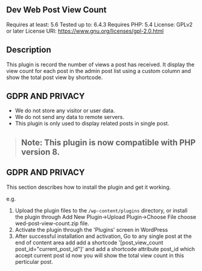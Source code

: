 <h2>Dev Web Post View Count</h2>

Requires at least: 5.6 Tested up to: 6.4.3 Requires PHP: 5.4 License: GPLv2 or later License URI: https://www.gnu.org/licenses/gpl-2.0.html

<h2>Description</h2>

This plugin is record the number of views a post has received. It display the view count for each post in the admin post list using a custom column and show the total post view by shortcode.

<h2>GDPR AND PRIVACY</h2>

- We do not store any visitor or user data.
- We do not send any data to remote servers.
- This plugin is only used to display related posts in single post.

> ## Note: This plugin is now compatible with PHP version 8.

<h2>GDPR AND PRIVACY</h2>

This section describes how to install the plugin and get it working.

e.g.

1. Upload the plugin files to the `/wp-content/plugins` directory, or install the plugin through Add New Plugin->Upload Plugin->Choose File choose wed-post-view-count.zip file.
2. Activate the plugin through the 'Plugins' screen in WordPress
3. After successful installation and activation, Go to any single post at the end of content area add add a shortcode '[post_view_count post_id="current_post_id"]' and add a shortcode attribute post_id which accept current post id now you will show the total view count in this perticular post.
